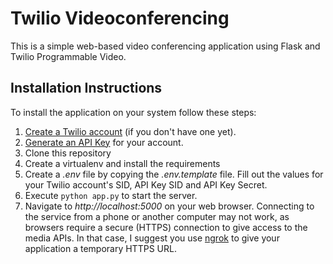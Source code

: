 # Twilio Videoconferencing

This is a simple web-based video conferencing application using Flask and Twilio Programmable Video.

## Installation Instructions

To install the application on your system follow these steps:

1. [Create a Twilio account](https://www.twilio.com/try-twilio) (if you don't have one yet).
2. [Generate an API Key](https://www.twilio.com/console/project/api-keys) for your account.
3. Clone this repository
4. Create a virtualenv and install the requirements
5. Create a *.env* file by copying the *.env.template* file. Fill out the values for your Twilio account's SID, API Key SID and API Key Secret.
6. Execute `python app.py` to start the server.
7. Navigate to *http://localhost:5000* on your web browser. Connecting to the service from a phone or another computer may not work, as browsers require a secure (HTTPS) connection to give access to the media APIs. In that case, I suggest you use [ngrok](https://ngrok.com/) to give your application a temporary HTTPS URL.
